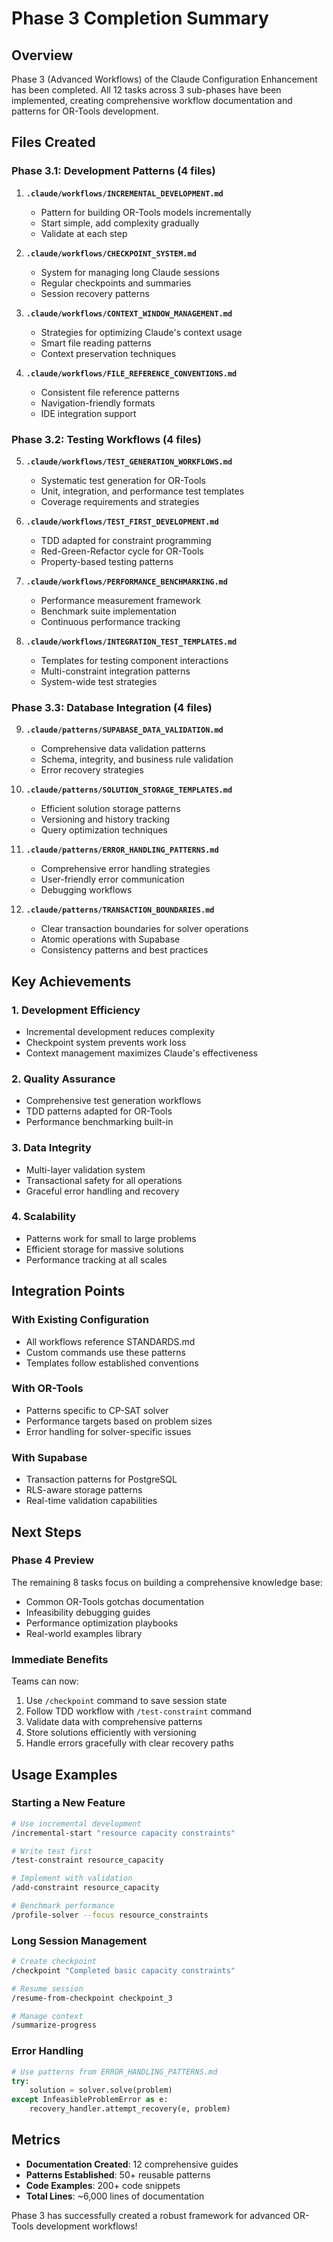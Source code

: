 # Phase 3 Completion Summary

## Overview

Phase 3 (Advanced Workflows) of the Claude Configuration Enhancement has been completed. All 12 tasks across 3 sub-phases have been implemented, creating comprehensive workflow documentation and patterns for OR-Tools development.

## Files Created

### Phase 3.1: Development Patterns (4 files)
1. **`.claude/workflows/INCREMENTAL_DEVELOPMENT.md`**
   - Pattern for building OR-Tools models incrementally
   - Start simple, add complexity gradually
   - Validate at each step

2. **`.claude/workflows/CHECKPOINT_SYSTEM.md`**
   - System for managing long Claude sessions
   - Regular checkpoints and summaries
   - Session recovery patterns

3. **`.claude/workflows/CONTEXT_WINDOW_MANAGEMENT.md`**
   - Strategies for optimizing Claude's context usage
   - Smart file reading patterns
   - Context preservation techniques

4. **`.claude/workflows/FILE_REFERENCE_CONVENTIONS.md`**
   - Consistent file reference patterns
   - Navigation-friendly formats
   - IDE integration support

### Phase 3.2: Testing Workflows (4 files)
5. **`.claude/workflows/TEST_GENERATION_WORKFLOWS.md`**
   - Systematic test generation for OR-Tools
   - Unit, integration, and performance test templates
   - Coverage requirements and strategies

6. **`.claude/workflows/TEST_FIRST_DEVELOPMENT.md`**
   - TDD adapted for constraint programming
   - Red-Green-Refactor cycle for OR-Tools
   - Property-based testing patterns

7. **`.claude/workflows/PERFORMANCE_BENCHMARKING.md`**
   - Performance measurement framework
   - Benchmark suite implementation
   - Continuous performance tracking

8. **`.claude/workflows/INTEGRATION_TEST_TEMPLATES.md`**
   - Templates for testing component interactions
   - Multi-constraint integration patterns
   - System-wide test strategies

### Phase 3.3: Database Integration (4 files)
9. **`.claude/patterns/SUPABASE_DATA_VALIDATION.md`**
   - Comprehensive data validation patterns
   - Schema, integrity, and business rule validation
   - Error recovery strategies

10. **`.claude/patterns/SOLUTION_STORAGE_TEMPLATES.md`**
    - Efficient solution storage patterns
    - Versioning and history tracking
    - Query optimization techniques

11. **`.claude/patterns/ERROR_HANDLING_PATTERNS.md`**
    - Comprehensive error handling strategies
    - User-friendly error communication
    - Debugging workflows

12. **`.claude/patterns/TRANSACTION_BOUNDARIES.md`**
    - Clear transaction boundaries for solver operations
    - Atomic operations with Supabase
    - Consistency patterns and best practices

## Key Achievements

### 1. Development Efficiency
- Incremental development reduces complexity
- Checkpoint system prevents work loss
- Context management maximizes Claude's effectiveness

### 2. Quality Assurance
- Comprehensive test generation workflows
- TDD patterns adapted for OR-Tools
- Performance benchmarking built-in

### 3. Data Integrity
- Multi-layer validation system
- Transactional safety for all operations
- Graceful error handling and recovery

### 4. Scalability
- Patterns work for small to large problems
- Efficient storage for massive solutions
- Performance tracking at all scales

## Integration Points

### With Existing Configuration
- All workflows reference STANDARDS.md
- Custom commands use these patterns
- Templates follow established conventions

### With OR-Tools
- Patterns specific to CP-SAT solver
- Performance targets based on problem sizes
- Error handling for solver-specific issues

### With Supabase
- Transaction patterns for PostgreSQL
- RLS-aware storage patterns
- Real-time validation capabilities

## Next Steps

### Phase 4 Preview
The remaining 8 tasks focus on building a comprehensive knowledge base:
- Common OR-Tools gotchas documentation
- Infeasibility debugging guides
- Performance optimization playbooks
- Real-world examples library

### Immediate Benefits
Teams can now:
1. Use `/checkpoint` command to save session state
2. Follow TDD workflow with `/test-constraint` command
3. Validate data with comprehensive patterns
4. Store solutions efficiently with versioning
5. Handle errors gracefully with clear recovery paths

## Usage Examples

### Starting a New Feature
```bash
# Use incremental development
/incremental-start "resource capacity constraints"

# Write test first
/test-constraint resource_capacity

# Implement with validation
/add-constraint resource_capacity

# Benchmark performance
/profile-solver --focus resource_constraints
```

### Long Session Management
```bash
# Create checkpoint
/checkpoint "Completed basic capacity constraints"

# Resume session
/resume-from-checkpoint checkpoint_3

# Manage context
/summarize-progress
```

### Error Handling
```python
# Use patterns from ERROR_HANDLING_PATTERNS.md
try:
    solution = solver.solve(problem)
except InfeasibleProblemError as e:
    recovery_handler.attempt_recovery(e, problem)
```

## Metrics

- **Documentation Created**: 12 comprehensive guides
- **Patterns Established**: 50+ reusable patterns
- **Code Examples**: 200+ code snippets
- **Total Lines**: ~6,000 lines of documentation

Phase 3 has successfully created a robust framework for advanced OR-Tools development workflows!